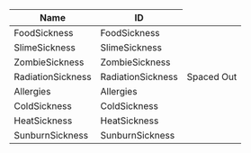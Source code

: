 <table>
    <thead>
        <th data-sort-default>Name</th>
        <th>ID</th>
    </thead>
        <tr>
            <td>FoodSickness</td>
            <td>FoodSickness</td>
            <td></td>
        </tr>
        <tr>
            <td>SlimeSickness</td>
            <td>SlimeSickness</td>
            <td></td>
        </tr>
        <tr>
            <td>ZombieSickness</td>
            <td>ZombieSickness</td>
            <td></td>
        </tr>
        <tr>
            <td>RadiationSickness</td>
            <td>RadiationSickness</td>
            <td>Spaced Out</td>
        </tr>
        <tr>
            <td>Allergies</td>
            <td>Allergies</td>
            <td></td>
        </tr>
        <tr>
            <td>ColdSickness</td>
            <td>ColdSickness</td>
            <td></td>
        </tr>
        <tr>
            <td>HeatSickness</td>
            <td>HeatSickness</td>
            <td></td>
        </tr>
        <tr>
            <td>SunburnSickness</td>
            <td>SunburnSickness</td>
            <td></td>
        </tr>
</table>
